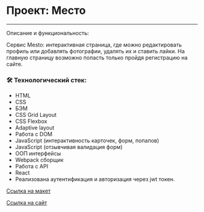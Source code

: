 # Проект: Место

---
Описание и функциональность:

Сервис Mesto: интерактивная страница, где можно редактировать
профиль или добавлять фотографии, удалять их и ставить лайки.
На главную страницу возможно попасть только пройдя регистрацию на сайте.

### :hammer_and_wrench: Технологический стек:
* HTML
* CSS
* БЭМ
* CSS Grid Layout
* CSS Flexbox
* Adaptive layout
* Работа с DOM
* JavaScript (интерактивность карточек, форм, попапов)
* JavaScript (отзывчивая валидация форм)
* ООП интерфейсы
* Webpack сборщик
* Работа с API
* React
* Реализована аутентификация и авторизация через jwt токен.

[Ссылка на макет](https://www.figma.com/file/5H3gsn5lIGPwzBPby9jAOo/Sprint-14-RU?node-id=0%3A1)

[Ссылка на сайт](https://rust007-91.github.io/react-mesto-auth/)